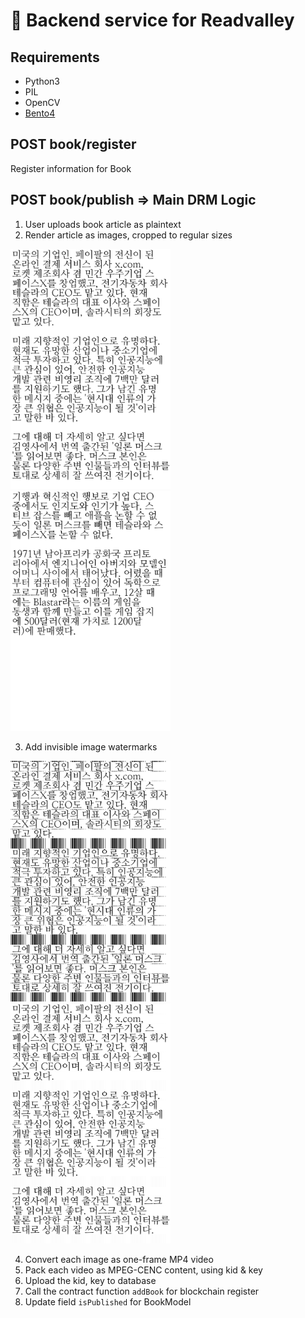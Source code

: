 # 📘 Backend service for Readvalley

## Requirements

- Python3
- PIL
- OpenCV
- [Bento4](https://github.com/axiomatic-systems/Bento4)

## POST book/register
Register information for Book

## POST book/publish  ⇒ Main DRM Logic
1. User uploads book article as plaintext
2. Render article as images, cropped to regular sizes

<img src="./docs/images/image-render-0.png" width="256"><img src="./docs/images/image-render-1.png" width="256">

3. Add invisible image watermarks

<img src="./docs/images/watermark-black.png?v=2" width="256"><img src="./docs/images/watermark-invisable.png?v=2" width="256">

4. Convert each image as one-frame MP4 video
5. Pack each video as MPEG-CENC content, using kid & key
6. Upload the kid, key to database
7. Call the contract function `addBook` for blockchain register
8. Update field `isPublished` for BookModel
